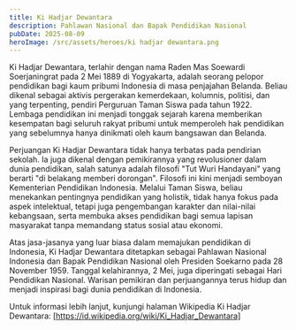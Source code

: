 ```yaml
---
title: Ki Hadjar Dewantara
description: Pahlawan Nasional dan Bapak Pendidikan Nasional
pubDate: 2025-08-09
heroImage: /src/assets/heroes/ki hadjar dewantara.png
---
```

Ki Hadjar Dewantara, terlahir dengan nama Raden Mas Soewardi Soerjaningrat pada 2 Mei 1889 di Yogyakarta, adalah seorang pelopor pendidikan bagi kaum pribumi Indonesia di masa penjajahan Belanda. Beliau dikenal sebagai aktivis pergerakan kemerdekaan, kolumnis, politisi, dan yang terpenting, pendiri Perguruan Taman Siswa pada tahun 1922. Lembaga pendidikan ini menjadi tonggak sejarah karena memberikan kesempatan bagi seluruh rakyat pribumi untuk memperoleh hak pendidikan yang sebelumnya hanya dinikmati oleh kaum bangsawan dan Belanda.

Perjuangan Ki Hadjar Dewantara tidak hanya terbatas pada pendirian sekolah. Ia juga dikenal dengan pemikirannya yang revolusioner dalam dunia pendidikan, salah satunya adalah filosofi "Tut Wuri Handayani" yang berarti "di belakang memberi dorongan". Filosofi ini kini menjadi semboyan Kementerian Pendidikan Indonesia. Melalui Taman Siswa, beliau menekankan pentingnya pendidikan yang holistik, tidak hanya fokus pada aspek intelektual, tetapi juga pengembangan karakter dan nilai-nilai kebangsaan, serta membuka akses pendidikan bagi semua lapisan masyarakat tanpa memandang status sosial atau ekonomi.

Atas jasa-jasanya yang luar biasa dalam memajukan pendidikan di Indonesia, Ki Hadjar Dewantara ditetapkan sebagai Pahlawan Nasional Indonesia dan Bapak Pendidikan Nasional oleh Presiden Soekarno pada 28 November 1959. Tanggal kelahirannya, 2 Mei, juga diperingati sebagai Hari Pendidikan Nasional. Warisan pemikiran dan perjuangannya terus hidup dan menjadi inspirasi bagi dunia pendidikan di Indonesia.

Untuk informasi lebih lanjut, kunjungi halaman Wikipedia Ki Hadjar Dewantara: [https://id.wikipedia.org/wiki/Ki_Hadjar_Dewantara]
